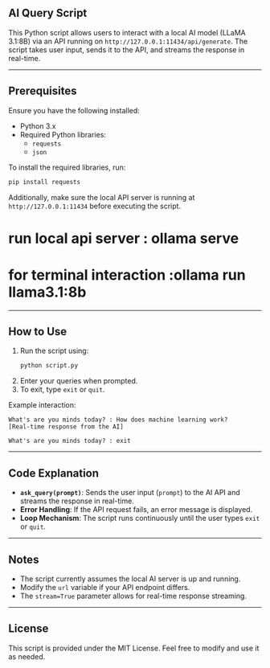 ## AI Query Script

This Python script allows users to interact with a local AI model (LLaMA 3.1:8B) via an API running on `http://127.0.0.1:11434/api/generate`. The script takes user input, sends it to the API, and streams the response in real-time.

---

## Prerequisites

Ensure you have the following installed:
- Python 3.x
- Required Python libraries:
  - `requests`
  - `json`

To install the required libraries, run:
```bash
pip install requests
```

Additionally, make sure the local API server is running at `http://127.0.0.1:11434` before executing the script.
# run local api server : ollama serve 
# for terminal interaction :ollama run llama3.1:8b

---

## How to Use

1. Run the script using:
   ```bash
   python script.py
   ```
2. Enter your queries when prompted.
3. To exit, type `exit` or `quit`.

Example interaction:
```
What's are you minds today? : How does machine learning work?
[Real-time response from the AI]

What's are you minds today? : exit
```

---

## Code Explanation

- **`ask_query(prompt)`**: Sends the user input (`prompt`) to the AI API and streams the response in real-time.
- **Error Handling**: If the API request fails, an error message is displayed.
- **Loop Mechanism**: The script runs continuously until the user types `exit` or `quit`.

---

## Notes
- The script currently assumes the local AI server is up and running.
- Modify the `url` variable if your API endpoint differs.
- The `stream=True` parameter allows for real-time response streaming.

---

## License
This script is provided under the MIT License. Feel free to modify and use it as needed.

